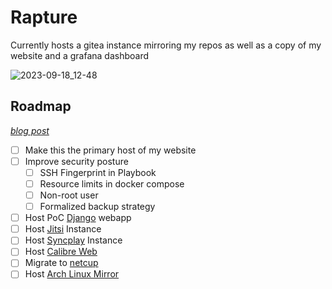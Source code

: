 # Rapture

Currently hosts a gitea instance mirroring my repos as well as a copy of my website and a grafana dashboard

![2023-09-18_12-48](https://github.com/port19x/rapture/assets/82055622/bf43d6f9-e225-448b-833a-8323e7757803)

## Roadmap

[*blog post*](https://port19.xyz/tech/status-update-2309/)

- [ ] Make this the primary host of my website
- [ ] Improve security posture
  - [ ] SSH Fingerprint in Playbook
  - [ ] Resource limits in docker compose
  - [ ] Non-root user
  - [ ] Formalized backup strategy
- [ ] Host PoC [Django](https://docs.djangoproject.com/en/2.2/howto/deployment/) webapp
- [ ] Host [Jitsi](https://github.com/jitsi/docker-jitsi-meet) Instance
- [ ] Host [Syncplay](https://hub.docker.com/r/ninetaillabs/syncplay-server) Instance
- [ ] Host [Calibre Web](https://github.com/janeczku/calibre-web)
- [ ] Migrate to [netcup](https://www.netcup.de/bestellen/produkt.php?produkt=2892)
- [ ] Host [Arch Linux Mirror](https://wiki.archlinux.org/title/DeveloperWiki:NewMirrors)
